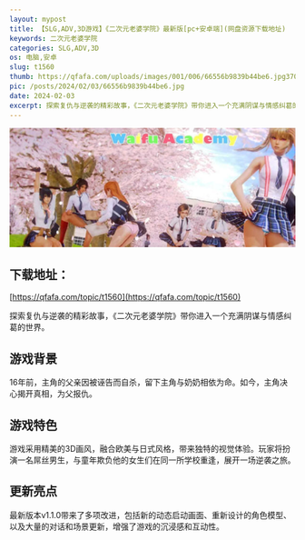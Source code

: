 ```yaml
---
layout: mypost
title: 【SLG,ADV,3D游戏】《二次元老婆学院》最新版[pc+安卓端](网盘资源下载地址)
keywords: 二次元老婆学院
categories: SLG,ADV,3D
os: 电脑,安卓
slug: t1560
thumb: https://qfafa.com/uploads/images/001/006/66556b9839b44be6.jpg370x280.jpg
pic: /posts/2024/02/03/66556b9839b44be6.jpg
date: 2024-02-03
excerpt: 探索复仇与逆袭的精彩故事，《二次元老婆学院》带你进入一个充满阴谋与情感纠葛的世界。
---
```


![二次元老婆学院](/posts/2024/02/03/66556b9839b44be6.jpg)

## 下载地址：

[https://qfafa.com/topic/t1560](https://qfafa.com/topic/t1560)

探索复仇与逆袭的精彩故事，《二次元老婆学院》带你进入一个充满阴谋与情感纠葛的世界。

## 游戏背景

16年前，主角的父亲因被诬告而自杀，留下主角与奶奶相依为命。如今，主角决心揭开真相，为父报仇。

## 游戏特色

游戏采用精美的3D画风，融合欧美与日式风格，带来独特的视觉体验。玩家将扮演一名屌丝男生，与童年欺负他的女生们在同一所学校重逢，展开一场逆袭之旅。

## 更新亮点

最新版本v1.1.0带来了多项改进，包括新的动态启动画面、重新设计的角色模型、以及大量的对话和场景更新，增强了游戏的沉浸感和互动性。